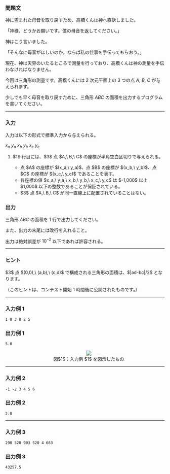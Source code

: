 <div>
<div>

### **問題文**

<section>

神に盗まれた母音を取り戻すため、高橋くんは神へ直訴しました。

「神様、どうかお願いです。僕の母音を返してください。」

神はこう言いました。

「そんなに母音がほしいのか。ならば私の仕事を手伝ってもらおう。」


現在、神は天界のいたるところで測量を行っており、高橋くんは神の測量を手伝わなければなりません。

今回は三角形の測量です。高橋くんには $2$ 次元平面上の $3$ つの点 $A,\ B,\ C$ が与えられます。

少しでも早く母音を取り戻すために、三角形 $ABC$ の面積を出力するプログラムを書いてください。

</section>

</div>

---

<div>

### **入力**

<section>

入力は以下の形式で標準入力から与えられる。

<div>

$x_a$ $y_a$ $x_b$ $y_b$ $x_c$ $y_c$

</div>

<ol>
<li>
$1$ 行目には、$3$ 点 $A,\ B,\ C$ の座標が半角空白区切りで与えられる。
</li>
<ul>
<li>
点 $A$ の座標が $(x_a,\ y_a)$、点 $B$ の座標が $(x_b,\ y_b)$、点 $C$ の座標が $(x_c,\ y_c)$ であることを表す。
</li>
<li>
各座標の値 $x_a,\ y_a,\ x_b,\ y_b,\ x_c,\ y_c$ は $-1,000$ 以上 $1,000$ 以下の整数であることが保証されている。
</li>
<li>
$3$ 点 $A,\ B,\ C$ が同一直線上に配置されていることはない。
</li>

</ul>

</ol>

</section>

</div>
<div>

### **出力**

<section>

三角形 $ABC$ の面積を $1$ 行で出力してください。

また、出力の末尾には改行を入れること。

出力は絶対誤差が $10^{-2}$ 以下であれば許容される。

</section>

</div>

---

<div>

### **ヒント**

<section>
$3$ 点 $(0,0),\ (a,b),\ (c,d)$ で構成される三角形の面積は、$|ad-bc|/2$ となります。

（このヒントは、コンテスト開始 $1$ 時間後に公開されたものです。）

</section>

</div>

---

<div>

### **入力例 1**

<section>

```
1 0 3 0 2 5
```


</section>

</div>
<div>

### **出力例 1**

<section>

```
5.0
```

<ul>
<div style="text-align: center;">
<img src="https://atcoder.jp/img/abc/002/3_1.png">
</img>
<div>
図$1$：入力例 $1$ を図示したもの
</div>
</div>

</ul>

</section>

</div>

---

<div>

### **入力例 2**

<section>

```
-1 -2 3 4 5 6
```


</section>

</div>
<div>

### **出力例 2**

<section>

```
2.0
```


</section>

</div>

---

<div>

### **入力例 3**

<section>

```
298 520 903 520 4 663
```


</section>

</div>
<div>

### **出力例 3**

<section>

```
43257.5
```


</section>

</div>

</div>
